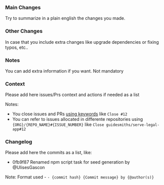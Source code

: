 ### Main Changes

Try to summarize in a plain english the changes you made.

### Other Changes

In case that you include extra changes like upgrade dependencies or fixing typos, etc..

### Notes

You can add extra information if you want. Not mandatory

### Context

Please add here issues/Prs context and actions if needed as a list

Notes:

- You close issues and PRs [using keywords]() like `Close #12`
- You can refer to issues allocated in differente repositories using `{ORG}/{REPO_NAME}#{ISSUE_NUMBER}` like `Close guidesmiths/serve-legal-app#12`

### Changelog

Please add here the commits as a list, like:

- 0fb9f87 Renamed npm script task for seed generation by @UlisesGascon

Note: Format used - `- {commit hash} {Commit message} by {@author(s)}`
